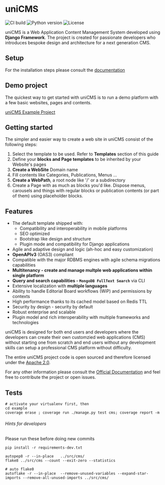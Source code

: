 # uniCMS

![CI build](https://github.com/UniversitadellaCalabria/uniCMS/workflows/uniCMS/badge.svg)
![Python version](https://img.shields.io/badge/license-Apache%202-blue.svg)
![License](https://img.shields.io/badge/python-3.6%20%7C%203.7%20%7C%203.8%20%7C%203.9-blue.svg)

uniCMS is a Web Application Content Management System developed using  **Django Framework**. 
The project is created for passionate developers who introduces bespoke 
design and architecture for a next generation CMS.


Setup
-----

For the installation steps please consult the 
[documentation](https://unicms.readthedocs.io/en/main/contents/setup.html#prepare-environment-and-install-requirements)


Demo project
------------

The quickest way to get started with uniCMS is to run a demo platform with a few basic websites, pages and contents.

[uniCMS Example Project](https://github.com/UniversitaDellaCalabria/uniCMS/tree/main/example)


Getting started
---------------

The simpler and easier way to create a web site in uniCMS consist of the following steps:

1. Select the template to be used. Refer to **Templates** section of this guide 
2. Define your **blocks and Page templates** to be inherited by your Website's pages
3. **Create a WebSite** Domain name
4. Fill contents like Categories, Publications, Menus ...
5. **Create a WebPath**, a root node like '/' or a subdirectory
6. Create a Page with as much as blocks you'd like.
   Dispose menus, carousels and things with regular blocks or publication contents (or part of them) using placeholder blocks.


Features
--------

- The default template shipped with:
    - Compatibility and interoperability in mobile platforms
    - SEO optimized
    - Bootstrap like design and structure
    - Plugin mode and compatibility for Django applications
- Agile and adaptive design and logic (ah-hoc and easy customization)
- **OpenAPIv3** (OAS3) compliant
- Compatible with the major RDBMS engines with agile schema migrations capabilities
- **Multitenancy - create and manage multple web applications within single platform** 
- **Query and search capabilities - `MongoDB FullText Search`** via CLI
- Extensive localization with **multiple languages**
- Ability to handle Editorial Board workflows (WiP) and permissions by contexts
- High performance thanks to its cached model based on Redis TTL
- Security by design - security by default
- Robust enterprise and scalable
- Plugin model and rich interoperability with multiple frameworks and technologies

uniCMS is designed for both end users and developers where the developers can create their 
own customzied web applications (CMS) without starting one from scratch and end users 
without any development skills can setup a professional CMS platform without difficulty. 

The entire uniCMS project code is open sourced and therefore licensed under 
the [Apache 2.0](https://en.wikipedia.org/wiki/Apache_License).


For any other information please consult the 
[Official Documentation](https://unicms.readthedocs.io/) and feel free 
to contribute the project or open issues.


Tests
-----

````
# activate your virtualenv first, then
cd example
coverage erase ; coverage run ./manage.py test cms; coverage report -m
````

###### Hints for developers

Please run these before doing new commits
````
pip install -r requirements-dev.txt

autopep8 -r --in-place   ../src/cms/
flake8 ../src/cms --count --exit-zero --statistics 

# auto flake0
autoflake -r --in-place  --remove-unused-variables --expand-star-imports --remove-all-unused-imports ../src/cms/
````



